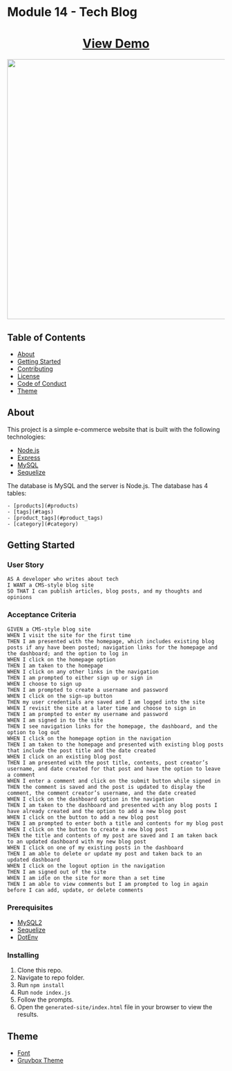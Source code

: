 # Module 14 - Tech Blog

<h1 align="center">
    <a href="" target="_blank">
     View Demo
    </a>
</h1>
<div align="center">
    <img src="./assets/images/screenshot.gif" width="600px">
</div>

## Table of Contents

- [About](#about)
- [Getting Started](#getting_started)
- [Contributing](./CONTRIBUTING.md)
- [License](./LICENSE)
- [Code of Conduct](./CODE_OF_CONDUCT.md)
- [Theme](#theme)

## About <a name = "about"></a>

This project is a simple e-commerce website that is built with the following technologies:

- [Node.js](https://nodejs.org/en/)
- [Express](https://expressjs.com/)
- [MySQL](https://www.mysql.com/)
- [Sequelize](https://sequelize.org/)

The database is MySQL and the server is Node.js. The database has 4 tables:

    - [products](#products)
    - [tags](#tags)
    - [product_tags](#product_tags)
    - [category](#category)

## Getting Started <a name = "getting_started"></a>

### User Story

```
AS A developer who writes about tech
I WANT a CMS-style blog site
SO THAT I can publish articles, blog posts, and my thoughts and opinions
```

### Acceptance Criteria

```
GIVEN a CMS-style blog site
WHEN I visit the site for the first time
THEN I am presented with the homepage, which includes existing blog posts if any have been posted; navigation links for the homepage and the dashboard; and the option to log in
WHEN I click on the homepage option
THEN I am taken to the homepage
WHEN I click on any other links in the navigation
THEN I am prompted to either sign up or sign in
WHEN I choose to sign up
THEN I am prompted to create a username and password
WHEN I click on the sign-up button
THEN my user credentials are saved and I am logged into the site
WHEN I revisit the site at a later time and choose to sign in
THEN I am prompted to enter my username and password
WHEN I am signed in to the site
THEN I see navigation links for the homepage, the dashboard, and the option to log out
WHEN I click on the homepage option in the navigation
THEN I am taken to the homepage and presented with existing blog posts that include the post title and the date created
WHEN I click on an existing blog post
THEN I am presented with the post title, contents, post creator’s username, and date created for that post and have the option to leave a comment
WHEN I enter a comment and click on the submit button while signed in
THEN the comment is saved and the post is updated to display the comment, the comment creator’s username, and the date created
WHEN I click on the dashboard option in the navigation
THEN I am taken to the dashboard and presented with any blog posts I have already created and the option to add a new blog post
WHEN I click on the button to add a new blog post
THEN I am prompted to enter both a title and contents for my blog post
WHEN I click on the button to create a new blog post
THEN the title and contents of my post are saved and I am taken back to an updated dashboard with my new blog post
WHEN I click on one of my existing posts in the dashboard
THEN I am able to delete or update my post and taken back to an updated dashboard
WHEN I click on the logout option in the navigation
THEN I am signed out of the site
WHEN I am idle on the site for more than a set time
THEN I am able to view comments but I am prompted to log in again before I can add, update, or delete comments
```

### Prerequisites

- [MySQL2](https://www.npmjs.com/package/mysql2)
- [Sequelize](https://www.npmjs.com/package/sequelize)
- [DotEnv](https://www.npmjs.com/package/dotenv)

### Installing

1. Clone this repo.
2. Navigate to repo folder.
3. Run `npm install`
4. Run `node index.js`
5. Follow the prompts.
6. Open the `generated-site/index.html` file in your browser to view the results.

## Theme <a name = "theme"></a>

- [Font](https://rubjo.github.io/victor-mono/)
- [Gruvbox Theme](https://github.com/morhetz/gruvbox)
